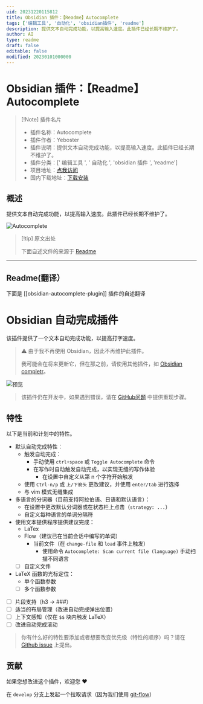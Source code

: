 ```yaml
---
uid: 20231220115812
title: Obsidian 插件：【Readme】Autocomplete
tags: ['编辑工具', '自动化', 'obsidian插件', 'readme']
description: 提供文本自动完成功能，以提高输入速度。此插件已经长期不维护了。
author: AI
type: readme
draft: false
editable: false
modified: 20230101000000
---
```


# Obsidian 插件：【Readme】Autocomplete

> [!Note] 插件名片
> - 插件名称：Autocomplete
> - 插件作者：Yeboster
> - 插件说明：提供文本自动完成功能，以提高输入速度。此插件已经长期不维护了。
> - 插件分类：[' 编辑工具 ', ' 自动化 ', 'obsidian 插件 ', 'readme']
> - 项目地址：[点我访问](https://github.com/Yeboster/autocomplete-obsidian)
> - 国内下载地址：[下载安装](https://pkmer.cn/products/plugin/pluginMarket/?obsidian-autocomplete-plugin)

## 概述

提供文本自动完成功能，以提高输入速度。此插件已经长期不维护了。

![Autocomplete](https://cdn.pkmer.cn/covers/obsidian-autocomplete-plugin.gif)

> [!tip] 原文出处
>
>下面自述文件的来源于 [Readme](https://ghproxy.net/https://raw.githubusercontent.com/Yeboster/autocomplete-obsidian/master/README.md)

---

## Readme(翻译）

下面是 [[obsidian-autocomplete-plugin]] 插件的自述翻译

# Obsidian 自动完成插件

该插件提供了一个文本自动完成功能，以提高打字速度。

> ⚠️ 由于我不再使用 Obsidian，因此不再维护此插件。
>
> 我可能会在将来更新它，但在那之前，请使用其他插件，如 [Obsidian completr](https://github.com/tth05/obsidian-completr)。

![预览](https://cdn.pkmer.cn/covers/obsidian-autocomplete-plugin_1_0.gif)

> 该插件仍在开发中，如果遇到错误，请在 [GitHub问题](https://github.com/Yeboster/autocomplete-obsidian/issues/new/choose) 中提供重现步骤。

## 特性

以下是当前和计划中的特性。

- 默认自动完成特性：
  - 触发自动完成：
    - 手动使用 `ctrl+space` 或 `Toggle Autocomplete` 命令
    - 在写作时自动触发自动完成，以实现无缝的写作体验
      - 在设置中自定义从第 n 个字符开始触发
  - 使用 `Ctrl-n/p` 或 `上/下箭头` 更改建议，并使用 `enter/tab` 进行选择
  - 与 vim 模式无缝集成
- 多语言的分词器（目前支持阿拉伯语、日语和默认语言）：
  - 在设置中更改默认分词器或在状态栏上点击（`strategy: ...`）
  - 自定义每种语言的单词分隔符
- 使用文本提供程序提供建议完成：
  - LaTex
  - Flow（建议已在当前会话中编写的单词）
    - 当前文件（在 `change-file` 和 `load` 事件上触发）
      - 使用命令 `Autocomplete: Scan current file (language)` 手动扫描不同语言
  - [ ] 自定义文件
- LaTeX 函数的光标定位：
  - 单个函数参数
  - [ ] 多个函数参数
- [ ] 片段支持（h3 -> ###）
- [ ] 适当的布局管理（改进自动完成弹出位置）
- [ ] 上下文感知（仅在 `$$` 块内触发 LaTeX）
- [ ] 改进自动完成滚动

> 你有什么好的特性要添加或者想要改变优先级（特性的顺序）吗？请在 [Github issue](https://github.com/Yeboster/autocomplete-obsidian/issues/new/choose) 上提出。

## 贡献

如果您想改进这个插件，欢迎您 ❤️

在 `develop` 分支上发起一个拉取请求（因为我们使用 [git-flow](https://github.com/nvie/gitflow)）
